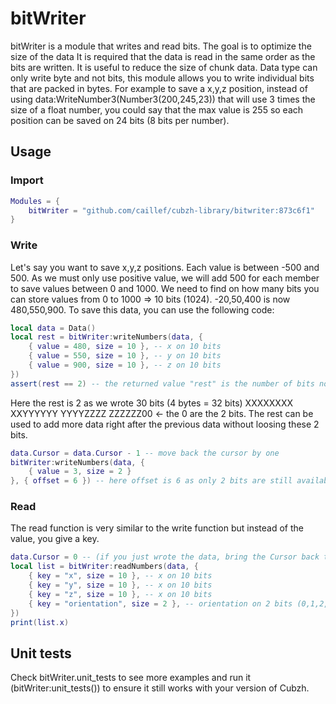 # bitWriter
bitWriter is a module that writes and read bits.
The goal is to optimize the size of the data
It is required that the data is read in the same order as the bits are written.
It is useful to reduce the size of chunk data.
Data type can only write byte and not bits, this module allows you to write individual bits that are packed in bytes.
For example to save a x,y,z position, instead of using data:WriteNumber3(Number3(200,245,23)) that will use 3 times the size of a float number, you could say that the max value is 255 so each position can be saved on 24 bits (8 bits per number).

## Usage

### Import

```lua
Modules = {
	bitWriter = "github.com/caillef/cubzh-library/bitwriter:873c6f1"
}
```

### Write

Let's say you want to save x,y,z positions. Each value is between -500 and 500. As we must only use positive value, we will add 500 for each member to save values between 0 and 1000. We need to find on how many bits you can store values from 0 to 1000 => 10 bits (1024).
-20,50,400 is now 480,550,900.
To save this data, you can use the following code:
```lua
local data = Data()
local rest = bitWriter:writeNumbers(data, {
    { value = 480, size = 10 }, -- x on 10 bits
    { value = 550, size = 10 }, -- y on 10 bits
    { value = 900, size = 10 }, -- z on 10 bits
})
assert(rest == 2) -- the returned value "rest" is the number of bits not used as the module can only write byte (8 bits).
```

Here the rest is 2 as we wrote 30 bits (4 bytes = 32 bits)
XXXXXXXX XXYYYYYY YYYYZZZZ ZZZZZZ00 <- the 0 are the 2 bits.
The rest can be used to add more data right after the previous data without loosing these 2 bits.

```lua
data.Cursor = data.Cursor - 1 -- move back the cursor by one
bitWriter:writeNumbers(data, {
    { value = 3, size = 2 }
}, { offset = 6 }) -- here offset is 6 as only 2 bits are still available (XXXXXX00)
```

### Read

The read function is very similar to the write function but instead of the value, you give a key.

```lua
data.Cursor = 0 -- (if you just wrote the data, bring the Cursor back to the first byte)
local list = bitWriter:readNumbers(data, {
    { key = "x", size = 10 }, -- x on 10 bits
    { key = "y", size = 10 }, -- x on 10 bits
    { key = "z", size = 10 }, -- x on 10 bits
    { key = "orientation", size = 2 }, -- orientation on 2 bits (0,1,2,3)
})
print(list.x)
```

## Unit tests

Check bitWriter.unit_tests to see more examples and run it (bitWriter:unit_tests()) to ensure it still works with your version of Cubzh.
